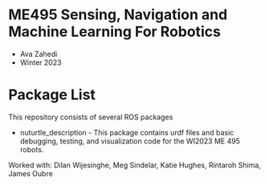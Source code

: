 # ME495 Sensing, Navigation and Machine Learning For Robotics
* Ava Zahedi
* Winter 2023
# Package List
This repository consists of several ROS packages
- nuturtle_description - This package contains urdf files and basic debugging, testing, and visualization code for the WI2023 ME 495 robots.

Worked with: Dilan Wijesinghe, Meg Sindelar, Katie Hughes, Rintaroh Shima, James Oubre